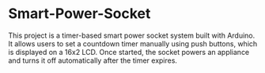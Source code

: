# Smart-Power-Socket
This project is a timer-based smart power socket system built with Arduino. It allows users to set a countdown timer manually using push buttons, which is displayed on a 16x2 LCD. Once started, the socket powers an appliance and turns it off automatically after the timer expires.
